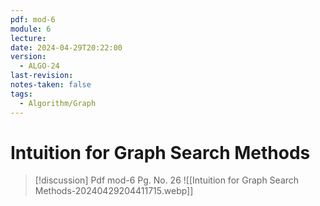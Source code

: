 ```yaml
---
pdf: mod-6
module: 6
lecture: 
date: 2024-04-29T20:22:00
version:
  - ALGO-24
last-revision: 
notes-taken: false
tags:
  - Algorithm/Graph
---
```

# Intuition for Graph Search Methods



> [!discussion] 
> Pdf mod-6 Pg. No. 26
> ![[Intuition for Graph Search Methods-20240429204411715.webp]]


